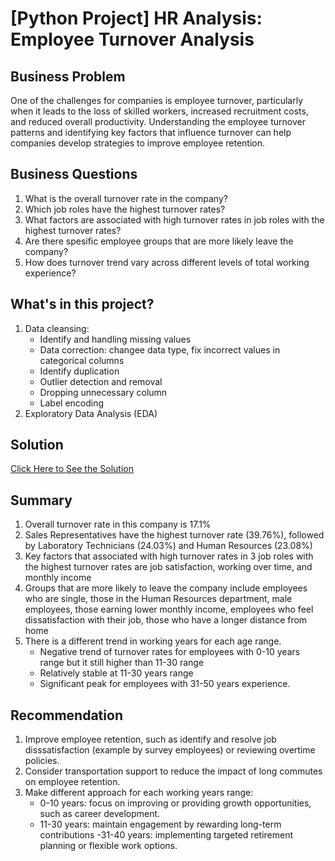 # [Python Project] HR Analysis: Employee Turnover Analysis

## Business Problem
One of the challenges for companies is employee turnover, particularly when it leads to the loss of skilled workers, increased recruitment costs, and reduced overall productivity. Understanding the employee turnover patterns and identifying key factors that influence turnover can help companies develop strategies to improve employee retention.

## Business Questions
1. What is the overall turnover rate in the company?
2. Which job roles have the highest turnover rates?
3. What factors are associated with high turnover rates in job roles with the highest turnover rates?
4. Are there spesific employee groups that are more likely leave the company?
5. How does turnover trend vary across different levels of total working experience?

## What's in this project?
1. Data cleansing:
   - Identify and handling missing values
   - Data correction: changee data type, fix incorrect values in categorical columns
   - Identify duplication
   - Outlier detection and removal
   - Dropping unnecessary column
   - Label encoding
2. Exploratory Data Analysis (EDA)

## Solution
[Click Here to See the Solution](https://github.com/rahmaarditap/-Python-Project-HR-Analysis-Employee-Turnover-/blob/main/Employee_Turnover_Analysis_Cleaning_and_Analysis.ipynb)


## Summary
1. Overall turnover rate in this company is 17.1%
2. Sales Representatives have the highest turnover rate (39.76%), followed by Laboratory Technicians (24.03%) and Human Resources (23.08%)
3. Key factors that associated with high turnover rates in 3 job roles with the highest turnover rates are job satisfaction, working over time, and monthly income
4. Groups that are more likely to leave the company include employees who are single, those in the Human Resources department, male employees, those earning lower monthly income, employees who feel dissatisfaction with their job, those who have a longer distance from home
5. There is a different trend in working years for each age range.
   - Negative trend of turnover rates for employees with 0-10 years range but it still higher than 11-30 range
   - Relatively stable at 11-30 years range
   - Significant peak for employees with 31-50 years experience.

## Recommendation
1. Improve employee retention, such as identify and resolve job disssatisfaction (example by survey employees) or reviewing overtime policies.
2. Consider transportation support to reduce the impact of long commutes on employee retention.
3. Make different approach for each working years range:
    - 0-10 years: focus on improving or providing growth opportunities, such as career development.
    - 11-30 years: maintain engagement by rewarding long-term contributions
     -31-40 years: implementing targeted retirement planning or flexible work options.
